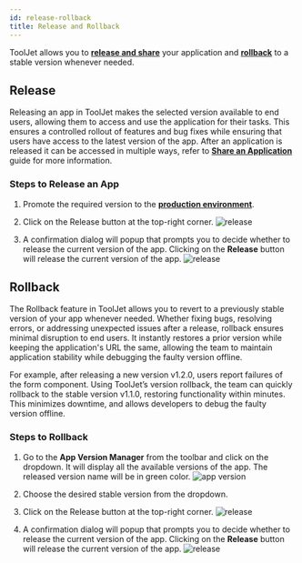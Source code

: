 ```yaml
---
id: release-rollback
title: Release and Rollback
---
```


ToolJet allows you to **[release and share](#release-and-share)** your application and **[rollback](#rollback)** to a stable version whenever needed. 

## Release

Releasing an app in ToolJet makes the selected version available to end users, allowing them to access and use the application for their tasks. This ensures a controlled rollout of features and bug fixes while ensuring that users have access to the latest version of the app. After an application is released it can be accessed in multiple ways, refer to **[Share an Application](#)** guide for more information.

### Steps to Release an App

1. Promote the required version to the **[production environment](#)**.

2. Click on the Release button at the top-right corner.
    <img className="screenshot-full" src="/img/development-lifecycle/release/release/release.png" alt="release"/>

3. A confirmation dialog will popup that prompts you to decide whether to release the current version of the app. Clicking on the **Release** button will release the current version of the app.
    <img className="screenshot-full img-s" src="/img/development-lifecycle/release/release/confirm.png" alt="release"/>

## Rollback

The Rollback feature in ToolJet allows you to revert to a previously stable version of your app whenever needed. Whether fixing bugs, resolving errors, or addressing unexpected issues after a release, rollback ensures minimal disruption to end users. It instantly restores a prior version while keeping the application's URL the same, allowing the team to maintain application stability while debugging the faulty version offline.

For example, after releasing a new version v1.2.0, users report failures of the form component. Using ToolJet’s version rollback, the team can quickly rollback to the stable version v1.1.0, restoring functionality within minutes. This minimizes downtime, and allows developers to debug the faulty version offline.

### Steps to Rollback

1. Go to the **App Version Manager** from the toolbar and click on the dropdown. It will display all the available versions of the app. The released version name will be in green color.
    <img className="screenshot-full" src="/img/development-lifecycle/release/version-control/version-menu.png" alt="app version"/>

2. Choose the desired stable version from the dropdown. 

3. Click on the Release button at the top-right corner.
    <img className="screenshot-full" src="/img/development-lifecycle/release/release/release.png" alt="release"/>

4. A confirmation dialog will popup that prompts you to decide whether to release the current version of the app. Clicking on the **Release** button will release the current version of the app.
    <img className="screenshot-full img-s" src="/img/development-lifecycle/release/release/confirm.png" alt="release"/>
